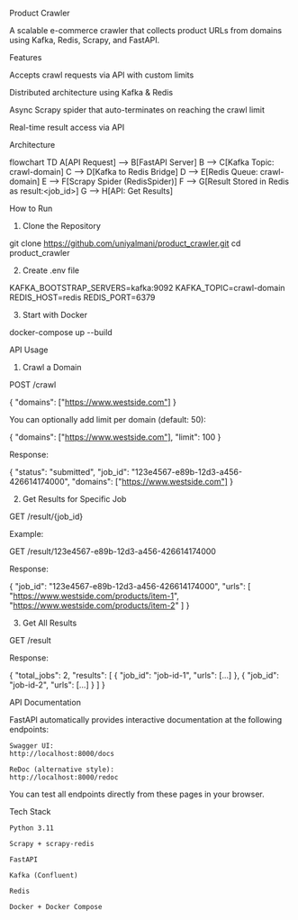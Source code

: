Product Crawler

A scalable e-commerce crawler that collects product URLs from domains using Kafka, Redis, Scrapy, and FastAPI.

Features

Accepts crawl requests via API with custom limits

Distributed architecture using Kafka & Redis

Async Scrapy spider that auto-terminates on reaching the crawl limit

Real-time result access via API

Architecture

flowchart TD
    A[API Request] --> B[FastAPI Server]
    B --> C[Kafka Topic: crawl-domain]
    C --> D[Kafka to Redis Bridge]
    D --> E[Redis Queue: crawl-domain]
    E --> F[Scrapy Spider (RedisSpider)]
    F --> G[Result Stored in Redis as result:<job_id>]
    G --> H[API: Get Results]



How to Run
1. Clone the Repository

git clone https://github.com/uniyalmani/product_crawler.git
cd product_crawler

2. Create .env file

KAFKA_BOOTSTRAP_SERVERS=kafka:9092
KAFKA_TOPIC=crawl-domain
REDIS_HOST=redis
REDIS_PORT=6379

3. Start with Docker

docker-compose up --build

API Usage
1. Crawl a Domain

POST /crawl

{
  "domains": ["https://www.westside.com"]
}

You can optionally add limit per domain (default: 50):

{
  "domains": ["https://www.westside.com"],
  "limit": 100
}

Response:

{
  "status": "submitted",
  "job_id": "123e4567-e89b-12d3-a456-426614174000",
  "domains": ["https://www.westside.com"]
}

2. Get Results for Specific Job

GET /result/{job_id}

Example:

GET /result/123e4567-e89b-12d3-a456-426614174000

Response:

{
  "job_id": "123e4567-e89b-12d3-a456-426614174000",
  "urls": [
    "https://www.westside.com/products/item-1",
    "https://www.westside.com/products/item-2"
  ]
}

3. Get All Results

GET /result

Response:

{
  "total_jobs": 2,
  "results": [
    {
      "job_id": "job-id-1",
      "urls": [...]
    },
    {
      "job_id": "job-id-2",
      "urls": [...]
    }
  ]
}


API Documentation

FastAPI automatically provides interactive documentation at the following endpoints:

    Swagger UI:
    http://localhost:8000/docs

    ReDoc (alternative style):
    http://localhost:8000/redoc

You can test all endpoints directly from these pages in your browser.

Tech Stack

    Python 3.11

    Scrapy + scrapy-redis

    FastAPI

    Kafka (Confluent)

    Redis

    Docker + Docker Compose